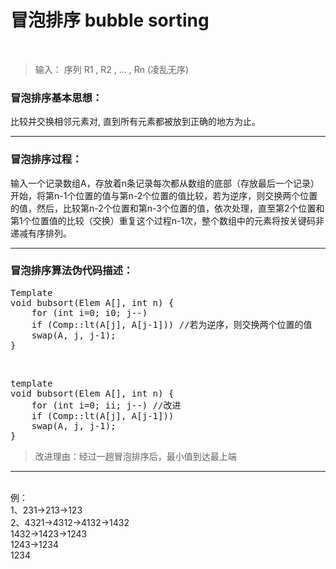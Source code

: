 # 冒泡排序 bubble sorting 
</br>

>输入： 序列 R1 , R2 , … , Rn (凌乱无序) 
>
### 冒泡排序基本思想： 
比较并交换相邻元素对, 直到所有元素都被放到正确的地方为止。
<!--（搜索算法输入的是问题，搜素是过程，输出的是问题的解）-->

---

### 冒泡排序过程： 
输入一个记录数组A，存放着n条记录每次都从数组的底部（存放最后一个记录）开始，将第n-1个位置的值与第n-2个位置的值比较，若为逆序，则交换两个位置的值，然后，比较第n-2个位置和第n-3个位置的值，依次处理，直至第2个位置和第1个位置值的比较（交换）重复这个过程n-1次，整个数组中的元素将按关键码非递减有序排列。

---

### 冒泡排序算法伪代码描述：
<pre>Template<class Elem, class Comp>
void bubsort(Elem A[], int n) { 
	for (int i=0; i<n-1; i++) 
	for (int j=n-1; j>0; j--) 
	if (Comp::lt(A[j], A[j-1])) //若为逆序，则交换两个位置的值
	swap(A, j, j-1); 
} </pre>
</br>
<pre>
template<class Elem, class Comp>
void bubsort(Elem A[], int n) { 
	for (int i=0; i<n-1; i++) 
	for (int j=n-1; j>i; j--) //改进
	if (Comp::lt(A[j], A[j-1])) 
	swap(A, j, j-1); 
}</pre>

> 改进理由：经过一趟冒泡排序后，最小值到达最上端

---

</br>
 例：</br>
1、231->213->123</br>
2、4321->4312->4132->1432</br>
   1432->1423->1243</br>
   1243->1234</br>
   1234</br>